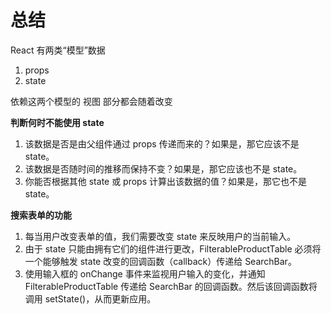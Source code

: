 # 总结 

React 有两类“模型”数据  
1. props
2. state  

依赖这两个模型的 视图 部分都会随着改变  

**判断何时不能使用 state**  

1. 该数据是否是由父组件通过 props 传递而来的？如果是，那它应该不是 state。
2. 该数据是否随时间的推移而保持不变？如果是，那它应该也不是 state。
3. 你能否根据其他 state 或 props 计算出该数据的值？如果是，那它也不是 state。  

**搜索表单的功能**  

1. 每当用户改变表单的值，我们需要改变 state 来反映用户的当前输入。
2. 由于 state 只能由拥有它们的组件进行更改，FilterableProductTable 必须将一个能够触发 state 改变的回调函数（callback）传递给 SearchBar。
3. 使用输入框的 onChange 事件来监视用户输入的变化，并通知 FilterableProductTable 传递给 SearchBar 的回调函数。然后该回调函数将调用 setState()，从而更新应用。

